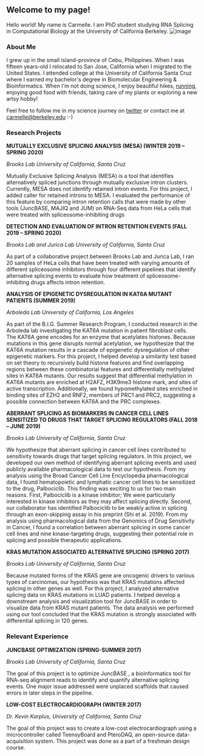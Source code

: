 ## Welcome to my page!

Hello world! My name is Carmelle. I am PhD student studying RNA Splicing in Computational Biology at the University of California Berkeley. 
![image](https://user-images.githubusercontent.com/67977500/178340607-ba324fe7-6572-4604-9590-0bab227d1774.png)


### About Me

I grew up in the small island-province of Cebu, Philippines. When I was fifteen years-old I relocated to San Jose, California when I migrated to the United States. I attended college at the University of California Santa Cruz where I earned my bachelor's degree in Biomolecular Engineering & Bioinformatics. When I'm not doing science, I enjoy beautiful hikes, [running](https://www.strava.com/athletes/99557318), enjoying good food with friends, taking care of my plants or exploring a new artsy hobby!

Feel free to follow me in my science journey on [twitter](https://twitter.com/carmeile) or contact me at carmelle@berkeley.edu :-)


### Research Projects

**MUTUALLY EXCLUSIVE SPLICING ANALYSIS (MESA) (WINTER 2019 – SPRING 2020)**

_Brooks Lab University of California, Santa Cruz_

Mutually Exclusive Splicing Analysis (MESA) is a tool that identifies alternatively spliced junctions through mutually exclusive intron clusters. Currently, MESA does not identify retained intron events. For this project, I added caller for retained introns to MESA. I evaluated the performance of this feature by comparing intron retention calls that were made by other tools (JuncBASE, MAJIQ and JUM) on RNA-Seq data from HeLa cells that were treated with spliceosome-inhibiting drugs

**DETECTION AND EVALUATION OF INTRON RETENTION EVENTS (FALL 2019 – SPRING 2020)**

_Brooks Lab and Jurica Lab University of California, Santa Cruz_

As part of a collaborative project between Brooks Lab and Jurica Lab, I ran 20 samples of HeLa cells that have been treated with varying amounts of different spliceosome inhibitors through four different pipelines that identify alternative splicing events to evaluate how treatment of spliceosome-inhibiting drugs affects intron retention.

**ANALYSIS OF EPIGENETIC DYSREGULATION IN KAT6A MUTANT PATIENTS (SUMMER 2019)**

_Arboleda Lab University of California, Los Angeles_

As part of the B.I.G. Summer Research Program, I conducted research in the Arboleda lab investigating the KAT6A mutation in patient fibroblast cells. The KAT6A gene encodes for an enzyme that acetylates histones. Because mutations in this gene disrupts normal acetylation, we hypothesize that the KAT6A mutation results in a cascade of epigenetic dysregulation of other epigenetic markers. For this project, I helped develop a similarity test based on set theory to recursively build histone features and find overlapping regions between these combinatorial features and differentially methylated sites in KAT6A mutants. Our results suggest that differential methylation in KAT6A mutants are enriched at H2AFZ, H3K9me3 histone mark, and sites of active transcription. Additionally, we found hypomethylated sites enriched in binding sites of EZH2 and RNF2, members of PRC1 and PRC2, suggesting a possible connection between KAT6A and the PRC complexes.

**ABERRANT SPLICING AS BIOMARKERS IN CANCER CELL LINES SENSITIZED TO DRUGS THAT TARGET SPLICING REGULATORS (FALL 2018 – JUNE 2019)**

_Brooks Lab University of California, Santa Cruz_

We hypothesize that aberrant splicing in cancer cell lines contributed to sensitivity towards drugs that target splicing regulators. In this project, we developed our own method of identifying aberrant splicing events and used publicly available pharmacological data to test our hypothesis. From my analysis using the Broad Cancer Cell Line Encyclopedia pharmacological data, I found hematopoietic and lymphatic cancer cell lines to be sensitized to the drug, Palbociclib. This finding was exciting to us for two main reasons. First, Palbociclib is a kinase inhibitor; We were particularly interested in kinase inhibitors as they may affect splicing directly. Second, our collaborator has identified Palbociclib to be weakly active in splicing through an exon-skipping assay in his preprint (Shi et al. 2019). From my analysis using pharmacological data from the Genomics of Drug Sensitivity in Cancer, I found a correlation between aberrant splicing in some cancer cell lines and nine kinase-targeting drugs, suggesting their potential role in splicing and possible therapeutic applications.


**KRAS MUTATION ASSOCIATED ALTERNATIVE SPLICING (SPRING 2017)**

_Brooks Lab University of California, Santa Cruz_

Because mutated forms of the KRAS gene are oncogenic drivers to various types of carcinomas, our hypothesis was that KRAS mutations affected splicing in other genes as well. For this project, I analyzed alternative splicing data on KRAS mutations in LUAD patients. I helped develop a downstream analysis and visualization tool for JuncBASE in order to visualize data from KRAS mutant patients. The data analysis we performed using our tool concluded that the KRAS mutation is strongly associated with differential splicing in 120 genes.


### Relevant Experience

**JUNCBASE OPTIMIZATION (SPRING-SUMMER 2017)**

_Brooks Lab University of California, Santa Cruz_

The goal of this project is to optimize JuncBASE , a bioinformatics tool for RNA-seq alignment reads to identify and quantify alternative splicing events. One major issue addressed were unplaced scaffolds that caused errors in later steps in the pipeline.

**LOW-COST ELECTROCARDIOGRAPH (WINTER 2017)**

_Dr. Kevin Karplus, University of California, Santa Cruz_

The goal of this project was to create a low-cost electrocardiograph using a microcontroller called TeensyBoard and PteroDAQ, an open-source data-acquisition system. This project was done as a part of a freshman design course.

